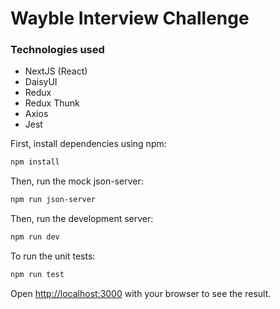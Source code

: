 # Wayble Interview Challenge

### Technologies used
- NextJS (React)
- DaisyUI
- Redux
- Redux Thunk
- Axios
- Jest

First, install dependencies using npm:

```bash
npm install
```


Then, run the mock json-server:

```bash
npm run json-server
```

Then, run the development server:

```bash
npm run dev
```

To run the unit tests:

```bash
npm run test
```

Open [http://localhost:3000](http://localhost:3000) with your browser to see the result.
